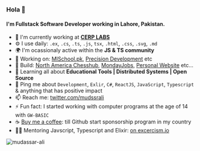 ### Hola 👋

#### I'm Fullstack Software Developer working in Lahore, Pakistan.

- 🏢 I'm currently working at **[CERP LABS](https://labs.cerp.org.pk)**
- ⚙️ I use daily: `.ex`, `.cs`, `.ts`, `.js`, `tsx`, `.html`, `.css`, `.svg`, `.md`
- 🌍 I'm ocassionaly active within the **JS & TS community**
- 🔭 Working on: [MISchool.pk](https://mischoo.pk), [Precision Development](https://precisiondev.org) etc
- 💅 Build: [North America Chesshub](https://www.nachesshub.com/), [MondayJobs](https://mondayjobs.ca), [Personal Website](https://mudssrali.com) etc...
- 🌱 Learning all about **Educational Tools | Distributed Systems | Open Source**
- 💬 Ping me about `Development`, `Exlir`, `C#`, `ReactJS`, `JavaScript`, `Typescript` & anything that has positive impact
- 📫 Reach me: [twitter.com/mudssrali](https://twitter.com/mudssrali)
- ⚡️ Fun fact: I started working with computer programs at the age of 14 with `GW-BASIC`
- ☕ [Buy me a coffee](https://ko-fi.com/mudassarali): till Github start sponsorship program in my country
- 👨‍🏫 Mentoring Javscript, Typescript and Elixir: [on excercism.io](https://exercism.io/profiles/mudssrali)
<p align="left"> <img src="http://komarev.com/ghpvc/?username=mudssrali&style=flat&color=blueviolet" alt="mudassar-ali"/> </p>
